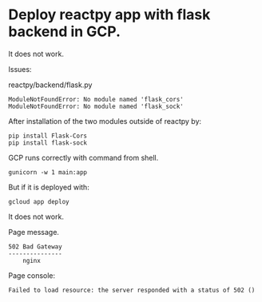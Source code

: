 # Deploy reactpy app with flask backend in GCP.

It does not work.

Issues:

reactpy/backend/flask.py

```
ModuleNotFoundError: No module named 'flask_cors'
ModuleNotFoundError: No module named 'flask_sock'
```

After installation of the two modules outside of reactpy by:

`pip install Flask-Cors`  
`pip install flask-sock`

GCP runs correctly with command from shell.

```
gunicorn -w 1 main:app
```

But if it is deployed with:

```
gcloud app deploy
```

It does not work.

Page message.

```
502 Bad Gateway
---------------
    nginx
```

Page console:

```
Failed to load resource: the server responded with a status of 502 ()
```
